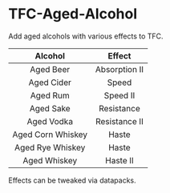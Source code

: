 # TFC-Aged-Alcohol
Add aged alcohols with various effects to TFC.

| Alcohol | Effect |
| :-----: | :----: |
Aged Beer | Absorption II
Aged Cider | Speed
Aged Rum | Speed II
Aged Sake | Resistance
Aged Vodka | Resistance II
Aged Corn Whiskey | Haste
Aged Rye Whiskey | Haste
Aged Whiskey | Haste II

Effects can be tweaked via datapacks.

